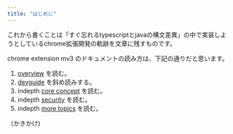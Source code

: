 ```yaml
---
title: "はじめに"
---
```


これから書くことは「すぐ忘れるtypescriptとjavaの構文差異」の中で実装しようとしているchrome拡張開発の軌跡を文章に残すものです。

chrome extension mv3 のドキュメントの読み方は、下記の通りだと思います。


1. [overview](https://developer.chrome.com/docs/extensions/mv3/overview/) を読む。
1. [devguide](https://developer.chrome.com/docs/extensions/mv3/devguide/) を斜め読みする。
1. indepth [core concept](https://developer.chrome.com/docs/extensions/mv3/messaging/) を読む。
1. indepth [security](https://developer.chrome.com/docs/extensions/mv3/xhr/) を読む。
1. indepth [more topics](https://developer.chrome.com/docs/extensions/mv3/settings_override/) を読む。

（かきかけ)
